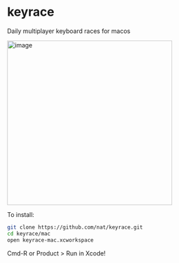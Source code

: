 # keyrace
Daily multiplayer keyboard races for macos

<img width="383" alt="image" src="https://user-images.githubusercontent.com/56260/108459319-47481a80-722b-11eb-89c5-7245d32aa64a.png">

To install:
```bash
git clone https://github.com/nat/keyrace.git
cd keyrace/mac
open keyrace-mac.xcworkspace
```

Cmd-R or Product > Run in Xcode!
